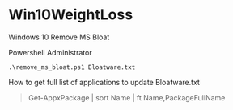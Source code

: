 # Win10WeightLoss
Windows 10 Remove MS Bloat

Powershell Administrator
```
.\remove_ms_bloat.ps1 Bloatware.txt
```


How to get full list of applications to update Bloatware.txt
> Get-AppxPackage | sort Name | ft Name,PackageFullName
